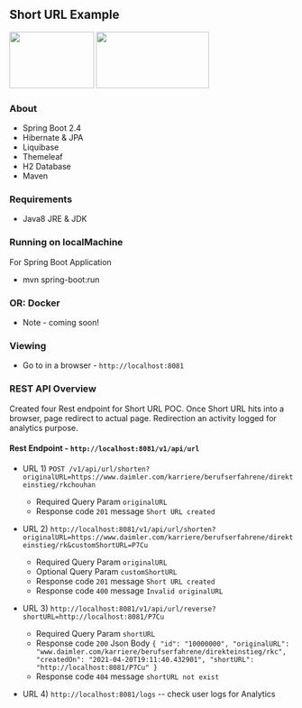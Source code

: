 ## Short URL Example

<img src="https://miro.medium.com/max/8642/1*iIXOmGDzrtTJmdwbn7cGMw.png" width="150" height="100"/>
<img src="https://www.endivesoftware.com/blog/wp-content/uploads/2020/01/Spring-Boot-Application-Development.png" width="200" height="100"/>

### About

* Spring Boot 2.4
* Hibernate & JPA
* Liquibase
* Themeleaf
* H2 Database
* Maven

### Requirements

* Java8 JRE & JDK

### Running on localMachine

For Spring Boot Application

* mvn spring-boot:run

### OR: Docker

* Note - coming soon!

### Viewing

* Go to in a browser - `http://localhost:8081`

### REST API Overview

Created four Rest endpoint for Short URL POC. 
Once Short URL hits into a browser, page redirect to actual page. 
Redirection an activity logged for analytics purpose.

#### Rest Endpoint - `http://localhost:8081/v1/api/url`

* URL 1) `POST /v1/api/url/shorten?originalURL=https://www.daimler.com/karriere/berufserfahrene/direkteinstieg/rkchouhan`
    * Required Query Param `originalURL`
    * Response code `201`  message `Short URL created`
    
* URL 2) `http://localhost:8081/v1/api/url/shorten?originalURL=https://www.daimler.com/karriere/berufserfahrene/direkteinstieg/rk&customShortURL=P7Cu`
    * Required Query Param `originalURL`
    * Optional Query Param `customShortURL`
    * Response code `201` message `Short URL created`
    * Response code  `400` message `Invalid originalURL` 
    
* URL 3) `http://localhost:8081/v1/api/url/reverse?shortURL=http://localhost:8081/P7Cu`
    * Required Query Param `shortURL`
    * Response code `200` Json Body `{
                                         "id": "10000000",
                                         "originalURL": "www.daimler.com/karriere/berufserfahrene/direkteinstieg/rkc",
                                         "createdOn": "2021-04-20T19:11:40.432901",
                                         "shortURL": "http://localhost:8081/P7Cu"
                                     }`
    * Response code `404` message `shortURL not exist`
    
* URL 4) `http://localhost:8081/logs` -- check user logs for Analytics
